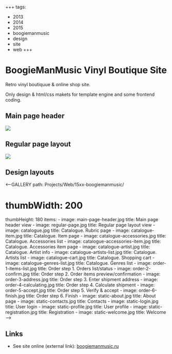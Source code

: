 +++
tags:
  - 2013
  - 2014
  - 2015
  - boogiemanmusic
  - design
  - site
  - web
+++

# BoogieManMusic Vinyl Boutique Site

Retro vinyl boutiquue & online shop site.

Only design & html/css makets for template engine and some frontend coding.

## Main page header

<div class="FrontImage">
  <img src="https://res.cloudinary.com/lilliputten/image/upload/c_thumb,w_648,g_face/v1542040058/Projects/Web/15xx-boogiemanmusic/main-page-header.jpg" />
</div>

## Regular page layout

<div class="FrontImage">
  <img src="https://res.cloudinary.com/lilliputten/image/upload/c_thumb,w_648,g_face/v1542040058/Projects/Web/15xx-boogiemanmusic/regular-page.jpg" />
</div>

## Design layouts

<--GALLERY
  path: Projects/Web/15xx-boogiemanmusic/
  # thumbWidth: 200
  thumbHeight: 180
  items:
    -
      image: main-page-header.jpg
      title: Main page header view
    -
      image: regular-page.jpg
      title: Regular page layout view
    -
      image: catalogue.jpg
      title: Catalogue. Rubric page
    -
      image: catalogue-item.jpg
      title: Catalogue. Item page
    -
      image: catalogue-accessories.jpg
      title: Catalogue. Accessories list
    -
      image: catalogue-accessories-item.jpg
      title: Catalogue. Accessories item page
    -
      image: catalogue-artist.jpg
      title: Catalogue. Artist info
    -
      image: catalogue-artists-list.jpg
      title: Catalogue. Artists list
    -
      image: catalogue-cart.jpg
      title: Catalogue. Shopping cart
    -
      image: catalogue-genres-list.jpg
      title: Catalogue. Genres list
    -
      image: order-1-items-list.jpg
      title: Order step 1. Orders list/status
    -
      image: order-2-confirm.jpg
      title: Order step 2. Order items preview/confirmation
    -
      image: order-3-address.jpg
      title: Order step 3. Enter shipment address
    -
      image: order-4-calculating.jpg
      title: Order step 4. Calculate shipment
    -
      image: order-5-accept.jpg
      title: Order step 5. Verify & accept
    -
      image: order-6-finish.jpg
      title: Order step 6. Finish
    -
      image: static-about.jpg
      title: About page
    -
      image: static-contacts.jpg
      title: Contacts
    -
      image: static-login.jpg
      title: User login
    -
      image: static-profile.jpg
      title: User profile
    -
      image: static-registration.jpg
      title: Registration
    -
      image: static-welcome.jpg
      title: Welcome
-->

## Links

- See site online (external link): [boogiemanmusic.ru](http://boogiemanmusic.ru)
